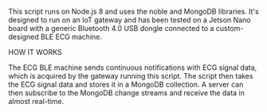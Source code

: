This script runs on Node.js 8 and uses the noble and MongoDB libraries. It's designed to run on an IoT gateway and has been tested on a Jetson Nano board with a generic Bluetooth 4.0 USB dongle connected to a custom-designed BLE ECG machine.

HOW IT WORKS

The ECG BLE machine sends continuous notifications with ECG signal data, which is acquired by the gateway running this script. The script then takes the ECG signal data and stores it in a MongoDB collection. A server can then subscribe to the MongoDB change streams and receive the data in almost real-time.
